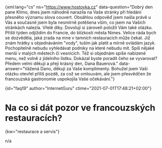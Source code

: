 
{xml:lang="cs" ns="https://www.hostovka.cz" data-question="Dobrý den pane Klímo, dnes jsem náhodně narazila na Vaše stránky při hledání přesného významu slova couvert. Obsáhlou odpověď jsem našla právě u Vás a současně jsem byla nesmírně potěšena vším, co jsem na Vašich stránkách nalezla. Vřelé díky. Dovolují si zároveň položit Vám také otázku. Příští týden odjíždím do Francie, do blízkosti města Nimes. Velice ráda bych se dozvěděla, jaká zrada na mne v tamních restauracích může čekat. Již znám hrátky s objednáváním "vody", tuším jak platit a mírně ovládám jazyk. Pochopitelně nebudu vyhledávat podniky na které nebudu mít. Spíš nějaké menší v malých městech či vesnicích. Též si objednám spíše nabízené menu, než volně z jídelního lístku. Dokázal byste poradit čeho se vyvarovat? Předem velmi děkuji a přeji krásný den, Dana Bauerová." data-answer="Vážená Dano, děkuji za Vaše komplimenty. Bohužel jsem Vaši otázku otevřel příliš pozdě, za což se omlouvám, ale jsem přesvědčen že francouzská gastronomie uspokojila Vaše očekávání."}

{id="faq19" author="InternetGuru" ctime="2021-07-01T17:48:21+02:00"}

# Na co si dát pozor ve francouzských restauracích?

{kw="restaurace a servis"}

n/a

